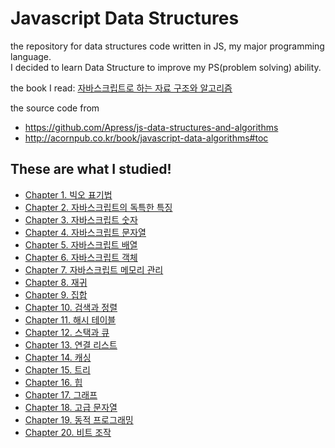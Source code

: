 # Javascript Data Structures

the repository for data structures code written in JS, my major programming language.  
I decided to learn Data Structure to improve my PS(problem solving) ability.

the book I read: [자바스크립트로 하는 자료 구조와 알고리즘](http://acornpub.co.kr/book/javascript-data-algorithms#toc)

the source code from

- https://github.com/Apress/js-data-structures-and-algorithms
- http://acornpub.co.kr/book/javascript-data-algorithms#toc

## These are what I studied!
- [Chapter 1. 빅오 표기법](https://github.com/Sonwanseo/JS-Data-Structure/tree/master/Chapter%201)
- [Chapter 2. 자바스크립트의 독특한 특징](https://github.com/Sonwanseo/JS-Data-Structure/tree/master/Chapter%202)
- [Chapter 3. 자바스크립트 숫자](https://github.com/Sonwanseo/JS-Data-Structure/tree/master/Chapter%203)
- [Chapter 4. 자바스크립트 문자열](https://github.com/Sonwanseo/JS-Data-Structure/tree/master/Chapter%204)
- [Chapter 5. 자바스크립트 배열](https://github.com/Sonwanseo/JS-Data-Structure/tree/master/Chapter%205)
- [Chapter 6. 자바스크립트 객체](https://github.com/Sonwanseo/JS-Data-Structure/tree/master/Chapter%206)
- [Chapter 7. 자바스크립트 메모리 관리](https://github.com/Sonwanseo/JS-Data-Structure/tree/master/Chapter%207)
- [Chapter 8. 재귀](https://github.com/Sonwanseo/JS-Data-Structure/tree/master/Chapter%208)
- [Chapter 9. 집합](https://github.com/Sonwanseo/JS-Data-Structure/tree/master/Chapter%209)
- [Chapter 10. 검색과 정렬](https://github.com/Sonwanseo/JS-Data-Structure/tree/master/Chapter%2010)
- [Chapter 11. 해시 테이블](https://github.com/Sonwanseo/JS-Data-Structure/tree/master/Chapter%2011)
- [Chapter 12. 스택과 큐](https://github.com/Sonwanseo/JS-Data-Structure/tree/master/Chapter%2012)
- [Chapter 13. 연결 리스트](https://github.com/Sonwanseo/JS-Data-Structure/tree/master/Chapter%2013)
- [Chapter 14. 캐싱](https://github.com/Sonwanseo/JS-Data-Structure/tree/master/Chapter%2014)
- [Chapter 15. 트리](https://github.com/Sonwanseo/JS-Data-Structure/tree/master/Chapter%2015)
- [Chapter 16. 힙](https://github.com/Sonwanseo/JS-Data-Structure/tree/master/Chapter%2016)
- [Chapter 17. 그래프](https://github.com/Sonwanseo/JS-Data-Structure/tree/master/Chapter%2017)
- [Chapter 18. 고급 문자열](https://github.com/Sonwanseo/JS-Data-Structure/tree/master/Chapter%2018)
- [Chapter 19. 동적 프로그래밍](https://github.com/Sonwanseo/JS-Data-Structure/tree/master/Chapter%2019)
- [Chapter 20. 비트 조작](https://github.com/Sonwanseo/JS-Data-Structure/tree/master/Chapter%2020) 
